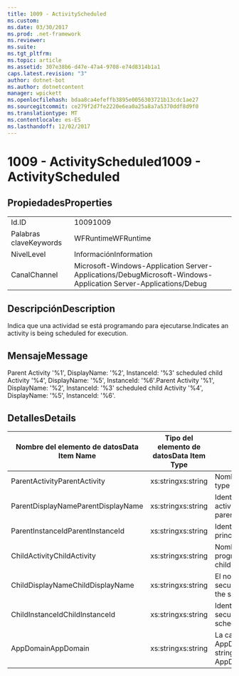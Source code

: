 ```yaml
---
title: 1009 - ActivityScheduled
ms.custom: 
ms.date: 03/30/2017
ms.prod: .net-framework
ms.reviewer: 
ms.suite: 
ms.tgt_pltfrm: 
ms.topic: article
ms.assetid: 307e38b6-d47e-47a4-9708-e74d8314b1a1
caps.latest.revision: "3"
author: dotnet-bot
ms.author: dotnetcontent
manager: wpickett
ms.openlocfilehash: bdaa8ca4efeffb3895e0056303721b13cdc1ae27
ms.sourcegitcommit: ce279f2d7fe2220e6ea0a25a8a7a5370ddf8d9f0
ms.translationtype: MT
ms.contentlocale: es-ES
ms.lasthandoff: 12/02/2017
---
```

# <a name="1009---activityscheduled"></a><span data-ttu-id="e1555-102">1009 - ActivityScheduled</span><span class="sxs-lookup"><span data-stu-id="e1555-102">1009 - ActivityScheduled</span></span>
## <a name="properties"></a><span data-ttu-id="e1555-103">Propiedades</span><span class="sxs-lookup"><span data-stu-id="e1555-103">Properties</span></span>  
  
|||  
|-|-|  
|<span data-ttu-id="e1555-104">Id.</span><span class="sxs-lookup"><span data-stu-id="e1555-104">ID</span></span>|<span data-ttu-id="e1555-105">1009</span><span class="sxs-lookup"><span data-stu-id="e1555-105">1009</span></span>|  
|<span data-ttu-id="e1555-106">Palabras clave</span><span class="sxs-lookup"><span data-stu-id="e1555-106">Keywords</span></span>|<span data-ttu-id="e1555-107">WFRuntime</span><span class="sxs-lookup"><span data-stu-id="e1555-107">WFRuntime</span></span>|  
|<span data-ttu-id="e1555-108">Nivel</span><span class="sxs-lookup"><span data-stu-id="e1555-108">Level</span></span>|<span data-ttu-id="e1555-109">Información</span><span class="sxs-lookup"><span data-stu-id="e1555-109">Information</span></span>|  
|<span data-ttu-id="e1555-110">Canal</span><span class="sxs-lookup"><span data-stu-id="e1555-110">Channel</span></span>|<span data-ttu-id="e1555-111">Microsoft-Windows-Application Server-Applications/Debug</span><span class="sxs-lookup"><span data-stu-id="e1555-111">Microsoft-Windows-Application Server-Applications/Debug</span></span>|  
  
## <a name="description"></a><span data-ttu-id="e1555-112">Descripción</span><span class="sxs-lookup"><span data-stu-id="e1555-112">Description</span></span>  
 <span data-ttu-id="e1555-113">Indica que una actividad se está programando para ejecutarse.</span><span class="sxs-lookup"><span data-stu-id="e1555-113">Indicates an activity is being scheduled for execution.</span></span>  
  
## <a name="message"></a><span data-ttu-id="e1555-114">Mensaje</span><span class="sxs-lookup"><span data-stu-id="e1555-114">Message</span></span>  
 <span data-ttu-id="e1555-115">Parent Activity '%1', DisplayName: '%2', InstanceId: '%3' scheduled child Activity '%4', DisplayName: '%5', InstanceId: '%6'.</span><span class="sxs-lookup"><span data-stu-id="e1555-115">Parent Activity '%1', DisplayName: '%2', InstanceId: '%3' scheduled child Activity '%4', DisplayName: '%5', InstanceId: '%6'.</span></span>  
  
## <a name="details"></a><span data-ttu-id="e1555-116">Detalles</span><span class="sxs-lookup"><span data-stu-id="e1555-116">Details</span></span>  
  
|<span data-ttu-id="e1555-117">Nombre del elemento de datos</span><span class="sxs-lookup"><span data-stu-id="e1555-117">Data Item Name</span></span>|<span data-ttu-id="e1555-118">Tipo del elemento de datos</span><span class="sxs-lookup"><span data-stu-id="e1555-118">Data Item Type</span></span>|<span data-ttu-id="e1555-119">Descripción</span><span class="sxs-lookup"><span data-stu-id="e1555-119">Description</span></span>|  
|--------------------|--------------------|-----------------|  
|<span data-ttu-id="e1555-120">ParentActivity</span><span class="sxs-lookup"><span data-stu-id="e1555-120">ParentActivity</span></span>|<span data-ttu-id="e1555-121">xs:string</span><span class="sxs-lookup"><span data-stu-id="e1555-121">xs:string</span></span>|<span data-ttu-id="e1555-122">Nombre del tipo de la actividad principal.</span><span class="sxs-lookup"><span data-stu-id="e1555-122">The type name of the parent activity.</span></span>|  
|<span data-ttu-id="e1555-123">ParentDisplayName</span><span class="sxs-lookup"><span data-stu-id="e1555-123">ParentDisplayName</span></span>|<span data-ttu-id="e1555-124">xs:string</span><span class="sxs-lookup"><span data-stu-id="e1555-124">xs:string</span></span>|<span data-ttu-id="e1555-125">Identificación y nombre para mostrar de la actividad principal.</span><span class="sxs-lookup"><span data-stu-id="e1555-125">The display name of the parent activity.</span></span>|  
|<span data-ttu-id="e1555-126">ParentInstanceId</span><span class="sxs-lookup"><span data-stu-id="e1555-126">ParentInstanceId</span></span>|<span data-ttu-id="e1555-127">xs:string</span><span class="sxs-lookup"><span data-stu-id="e1555-127">xs:string</span></span>|<span data-ttu-id="e1555-128">Identificador de instancia de la actividad principal.</span><span class="sxs-lookup"><span data-stu-id="e1555-128">The instance id of the parent activity.</span></span>|  
|<span data-ttu-id="e1555-129">ChildActivity</span><span class="sxs-lookup"><span data-stu-id="e1555-129">ChildActivity</span></span>|<span data-ttu-id="e1555-130">xs:string</span><span class="sxs-lookup"><span data-stu-id="e1555-130">xs:string</span></span>|<span data-ttu-id="e1555-131">Nombre del tipo de la actividad secundaria programada.</span><span class="sxs-lookup"><span data-stu-id="e1555-131">The type name of the scheduled child activity.</span></span>|  
|<span data-ttu-id="e1555-132">ChildDisplayName</span><span class="sxs-lookup"><span data-stu-id="e1555-132">ChildDisplayName</span></span>|<span data-ttu-id="e1555-133">xs:string</span><span class="sxs-lookup"><span data-stu-id="e1555-133">xs:string</span></span>|<span data-ttu-id="e1555-134">El nombre para mostrar de la actividad secundaria programada.</span><span class="sxs-lookup"><span data-stu-id="e1555-134">The display name of the scheduled child activity.</span></span>|  
|<span data-ttu-id="e1555-135">ChildInstanceId</span><span class="sxs-lookup"><span data-stu-id="e1555-135">ChildInstanceId</span></span>|<span data-ttu-id="e1555-136">xs:string</span><span class="sxs-lookup"><span data-stu-id="e1555-136">xs:string</span></span>|<span data-ttu-id="e1555-137">Identificador de instancia de la actividad secundaria programada.</span><span class="sxs-lookup"><span data-stu-id="e1555-137">The instance id of the scheduled child activity.</span></span>|  
|<span data-ttu-id="e1555-138">AppDomain</span><span class="sxs-lookup"><span data-stu-id="e1555-138">AppDomain</span></span>|<span data-ttu-id="e1555-139">xs:string</span><span class="sxs-lookup"><span data-stu-id="e1555-139">xs:string</span></span>|<span data-ttu-id="e1555-140">La cadena devuelta por AppDomain.CurrentDomain.FriendlyName.</span><span class="sxs-lookup"><span data-stu-id="e1555-140">The string returned by AppDomain.CurrentDomain.FriendlyName.</span></span>|
